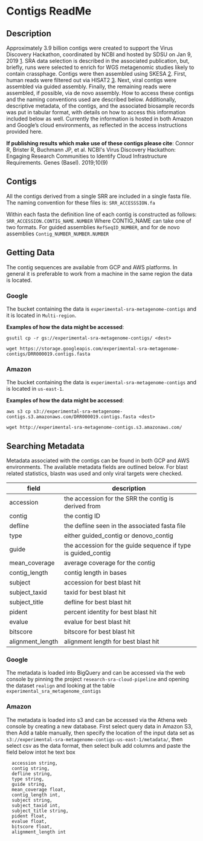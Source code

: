 # Contigs ReadMe

## Description 

  Approximately 3.9 billion contigs were created to support the Virus Discovery Hackathon, coordinated by NCBI and hosted by SDSU on Jan 9, 2019 [1](https://doi.org/10.3390/genes10090714). SRA data selection is described in the associated publication, but, briefly, runs were selected to enrich for WGS metagenomic studies likely to contain crassphage. Contigs were then assembled using SKESA [2](https://doi.org/10.1186/s13059-018-1540-z). First, human reads were filtered out via HISAT2 [3](https://doi.org/10.1038/nmeth.3317). Next, viral contigs were assembled via guided assembly. Finally, the remaining reads were assembled, if possible, via de novo assembly. How to access these contigs and the naming conventions used are described below. Additionally, descriptive metadata, of the contigs, and the associated biosample records was put in tabular format, with details on how to access this information included below as well. Currently the information is hosted in both Amazon and Google’s cloud environments, as reflected in the access instructions provided here.

**If publishing results which make use of these contigs please cite**: 
  Connor R, Brister R, Buchmann JP, et al. NCBI's Virus Discovery Hackathon: Engaging Research Communities to Identify Cloud Infrastructure Requirements. Genes (Basel). 2019;10(9)

## Contigs
	
  All the contigs derived from a single SRR are included in a single fasta file. The naming convention for these files is: `SRR_ACCESSSION.fa` 
  
  Within each fasta the definition line of each contig is constructed as follows: `SRR_ACCESSION.CONTIG_NAME.NUMBER` Where CONTIG_NAME can take one of two formats. For guided assemblies `RefSeqID_NUMBER`, and for de novo assemblies `Contig_NUMBER_NUMBER.NUMBER`

## Getting Data
	
  The contig sequences are available from GCP and AWS platforms. In general it is preferable to work from a machine in the same region the data is located.

### Google
	
  The bucket containing the data is `experimental-sra-metagenome-contigs` and it is located in `Multi-region`.

**Examples of how the data might be accessed**:

`gsutil cp -r gs://experimental-sra-metagenome-contigs/ <dest>`

`wget https://storage.googleapis.com/experimental-sra-metagenome-contigs/DRR000019.contigs.fasta`

### Amazon

  The bucket containing the data is `experimental-sra-metagenome-contigs` and is located in `us-east-1`.

**Examples of how the data might be accessed**:
 
`aws s3 cp s3://experimental-sra-metagenome-contigs.s3.amazonaws.com/DRR000019.contigs.fasta <dest>`

`wget http://experimental-sra-metagenome-contigs.s3.amazonaws.com/`

## Searching Metadata

Metadata associated with the contigs can be found in both GCP and AWS environments. The available metadata fields are outlined below. For blast related statistics, blastn was used and only viral targets were checked.

|field | description|
| ---- | ---- |
|accession | the accession for the SRR the contig is derived from|
|contig | the contig ID|
|defline | the defline seen in the associated fasta file|
|type | either guided_contig or denovo_contig|
|guide | the accession for the guide sequence if type is guided_contig|
|mean_coverage | average coverage for the contig|
|contig_length | contig length in bases|
|subject | accession for best blast hit|
|subject_taxid | taxid for best blast hit|
|subject_title | defline for best blast hit|
|pident | percent identity for best blast hit|
|evalue | evalue for best blast hit|
|bitscore | bitscore for best blast hit|
|alignment_length | alignment length for best blast hit|

### Google

  The metadata is loaded into BigQuery and can be accessed via the web console by pinning the project `research-sra-cloud-pipeline` and opening the dataset `realign` and looking at the table `experimental_sra_metagenome_contigs`

### Amazon

  The metadata is loaded into s3 and can be accessed via the Athena web console by creating a new database. First select query data in Amazon S3, then Add a table manually, then specify the location of the input data set as `s3://experimental-sra-metagenome-contigs-us-east-1/metadata/`, then select csv as the data format, then select bulk add columns and paste the field below intot he text box

```
  accession string,
  contig string,
  defline string,
  type string,
  guide string,
  mean_coverage float,
  contig_length int,
  subject string,
  subject_taxid int,
  subject_title string,
  pident float,
  evalue float,
  bitscore float,
  alignment_length int
```
